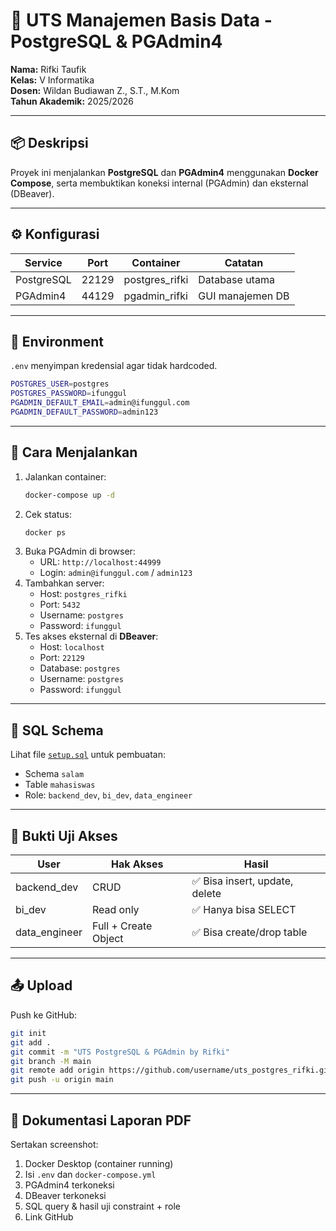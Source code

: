 # 🧩 UTS Manajemen Basis Data - PostgreSQL & PGAdmin4
**Nama:** Rifki Taufik  
**Kelas:** V Informatika  
**Dosen:** Wildan Budiawan Z., S.T., M.Kom  
**Tahun Akademik:** 2025/2026

---

## 📦 Deskripsi
Proyek ini menjalankan **PostgreSQL** dan **PGAdmin4** menggunakan **Docker Compose**, serta membuktikan koneksi internal (PGAdmin) dan eksternal (DBeaver).

---

## ⚙️ Konfigurasi
| Service | Port | Container | Catatan |
|----------|------|------------|----------|
| PostgreSQL | 22129 | postgres_rifki | Database utama |
| PGAdmin4 | 44129 | pgadmin_rifki | GUI manajemen DB |

---

## 🧾 Environment
`.env` menyimpan kredensial agar tidak hardcoded.
```bash
POSTGRES_USER=postgres
POSTGRES_PASSWORD=ifunggul
PGADMIN_DEFAULT_EMAIL=admin@ifunggul.com
PGADMIN_DEFAULT_PASSWORD=admin123
```

---

## 🚀 Cara Menjalankan

1. Jalankan container:
   ```bash
   docker-compose up -d
   ```
2. Cek status:
   ```bash
   docker ps
   ```
3. Buka PGAdmin di browser:
   - URL: `http://localhost:44999`
   - Login: `admin@ifunggul.com` / `admin123`
4. Tambahkan server:
   - Host: `postgres_rifki`
   - Port: `5432`
   - Username: `postgres`
   - Password: `ifunggul`
5. Tes akses eksternal di **DBeaver**:
   - Host: `localhost`
   - Port: `22129`
   - Database: `postgres`
   - Username: `postgres`
   - Password: `ifunggul`

---

## 🧠 SQL Schema
Lihat file [`setup.sql`](./setup.sql) untuk pembuatan:
- Schema `salam`
- Table `mahasiswas`
- Role: `backend_dev`, `bi_dev`, `data_engineer`

---

## 🧩 Bukti Uji Akses
| User | Hak Akses | Hasil |
|------|------------|--------|
| backend_dev | CRUD | ✅ Bisa insert, update, delete |
| bi_dev | Read only | ✅ Hanya bisa SELECT |
| data_engineer | Full + Create Object | ✅ Bisa create/drop table |

---

## 📤 Upload
Push ke GitHub:
```bash
git init
git add .
git commit -m "UTS PostgreSQL & PGAdmin by Rifki"
git branch -M main
git remote add origin https://github.com/username/uts_postgres_rifki.git
git push -u origin main
```

---

## 📸 Dokumentasi Laporan PDF
Sertakan screenshot:
1. Docker Desktop (container running)
2. Isi `.env` dan `docker-compose.yml`
3. PGAdmin4 terkoneksi
4. DBeaver terkoneksi
5. SQL query & hasil uji constraint + role
6. Link GitHub
